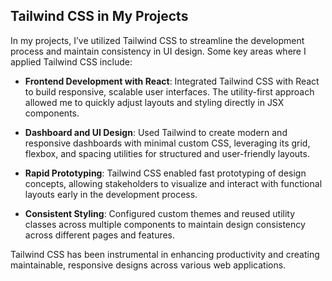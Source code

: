 ## Tailwind CSS in My Projects

In my projects, I’ve utilized Tailwind CSS to streamline the development process and maintain consistency in UI design. Some key areas where I applied Tailwind CSS include:

- **Frontend Development with React**: Integrated Tailwind CSS with React to build responsive, scalable user interfaces. The utility-first approach allowed me to quickly adjust layouts and styling directly in JSX components.

- **Dashboard and UI Design**: Used Tailwind to create modern and responsive dashboards with minimal custom CSS, leveraging its grid, flexbox, and spacing utilities for structured and user-friendly layouts.

- **Rapid Prototyping**: Tailwind CSS enabled fast prototyping of design concepts, allowing stakeholders to visualize and interact with functional layouts early in the development process.

- **Consistent Styling**: Configured custom themes and reused utility classes across multiple components to maintain design consistency across different pages and features.

Tailwind CSS has been instrumental in enhancing productivity and creating maintainable, responsive designs across various web applications.